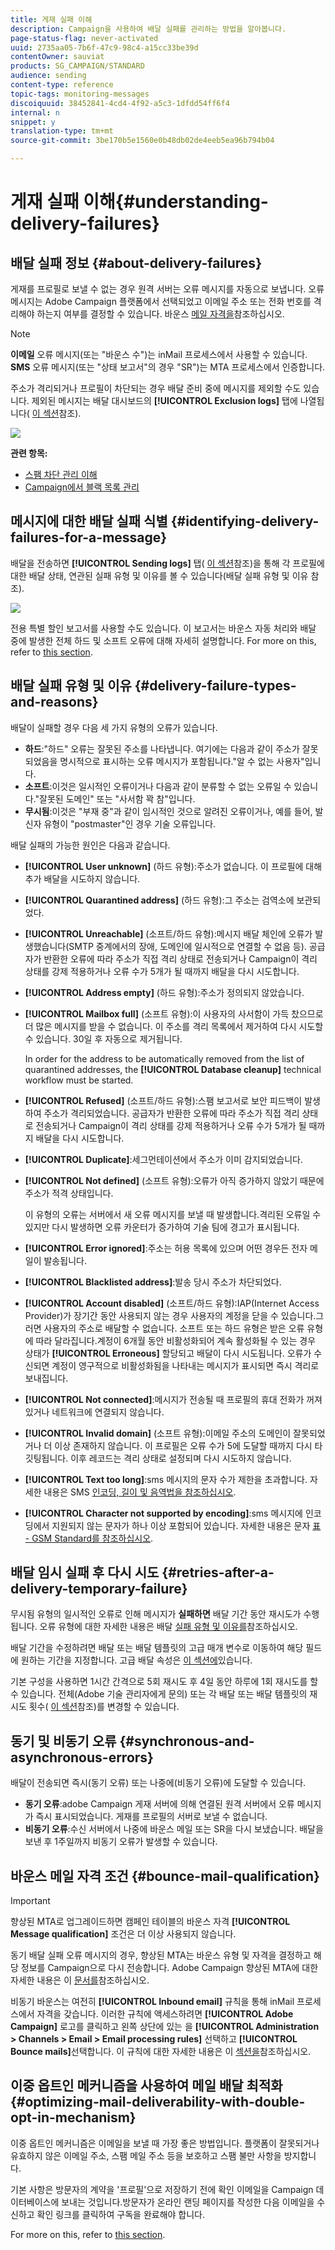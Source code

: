```yaml
---
title: 게재 실패 이해
description: Campaign을 사용하여 배달 실패를 관리하는 방법을 알아봅니다.
page-status-flag: never-activated
uuid: 2735aa05-7b6f-47c9-98c4-a15cc33be39d
contentOwner: sauviat
products: SG_CAMPAIGN/STANDARD
audience: sending
content-type: reference
topic-tags: monitoring-messages
discoiquuid: 38452841-4cd4-4f92-a5c3-1dfdd54ff6f4
internal: n
snippet: y
translation-type: tm+mt
source-git-commit: 3be170b5e1560e0b48db02de4eeb5ea96b794b04

---
```



# 게재 실패 이해{#understanding-delivery-failures}

## 배달 실패 정보 {#about-delivery-failures}

게재를 프로필로 보낼 수 없는 경우 원격 서버는 오류 메시지를 자동으로 보냅니다. 오류 메시지는 Adobe Campaign 플랫폼에서 선택되었고 이메일 주소 또는 전화 번호를 격리해야 하는지 여부를 결정할 수 있습니다. 바운스 [메일 자격을](#bounce-mail-qualification)참조하십시오.

>[!NOTE]
>
>**이메일** 오류 메시지(또는 &quot;바운스 수&quot;)는 inMail 프로세스에서 사용할 수 있습니다. **SMS** 오류 메시지(또는 &quot;상태 보고서&quot;의 경우 &quot;SR&quot;)는 MTA 프로세스에서 인증합니다.

주소가 격리되거나 프로필이 차단되는 경우 배달 준비 중에 메시지를 제외할 수도 있습니다. 제외된 메시지는 배달 대시보드의 **[!UICONTROL Exclusion logs]** 탭에 나열됩니다( [이 섹션](../../sending/using/monitoring-a-delivery.md#exclusion-logs)참조).

![](assets/exclusion_logs.png)

**관련 항목:**

* [스팸 차단 관리 이해](../../sending/using/understanding-quarantine-management.md)
* [Campaign에서 블랙 목록 관리](../../audiences/using/about-opt-in-and-opt-out-in-campaign.md)

## 메시지에 대한 배달 실패 식별 {#identifying-delivery-failures-for-a-message}

배달을 전송하면 **[!UICONTROL Sending logs]** 탭( [이 섹션](../../sending/using/monitoring-a-delivery.md#sending-logs)참조)을 통해 각 프로필에 대한 배달 상태, 연관된 실패 유형 및 이유를 볼 수 있습니다(배달 실패 유형 및 이유 [](#delivery-failure-types-and-reasons)참조).

![](assets/sending_logs.png)

전용 특별 할인 보고서를 사용할 수도 있습니다. 이 보고서는 바운스 자동 처리와 배달 중에 발생한 전체 하드 및 소프트 오류에 대해 자세히 설명합니다. For more on this, refer to [this section](../../reporting/using/bounce-summary.md).

## 배달 실패 유형 및 이유 {#delivery-failure-types-and-reasons}

배달이 실패할 경우 다음 세 가지 유형의 오류가 있습니다.

* **하드**:&quot;하드&quot; 오류는 잘못된 주소를 나타냅니다. 여기에는 다음과 같이 주소가 잘못되었음을 명시적으로 표시하는 오류 메시지가 포함됩니다.&quot;알 수 없는 사용자&quot;입니다.
* **소프트**:이것은 일시적인 오류이거나 다음과 같이 분류할 수 없는 오류일 수 있습니다.&quot;잘못된 도메인&quot; 또는 &quot;사서함 꽉 참&quot;입니다.
* **무시됨**:이것은 &quot;부재 중&quot;과 같이 임시적인 것으로 알려진 오류이거나, 예를 들어, 발신자 유형이 &quot;postmaster&quot;인 경우 기술 오류입니다.

배달 실패의 가능한 원인은 다음과 같습니다.

* **[!UICONTROL User unknown]** (하드 유형):주소가 없습니다. 이 프로필에 대해 추가 배달을 시도하지 않습니다.
* **[!UICONTROL Quarantined address]** (하드 유형):그 주소는 검역소에 보관되었다.
* **[!UICONTROL Unreachable]** (소프트/하드 유형):메시지 배달 체인에 오류가 발생했습니다(SMTP 중계에서의 장애, 도메인에 일시적으로 연결할 수 없음 등). 공급자가 반환한 오류에 따라 주소가 직접 격리 상태로 전송되거나 Campaign이 격리 상태를 강제 적용하거나 오류 수가 5개가 될 때까지 배달을 다시 시도합니다.
* **[!UICONTROL Address empty]** (하드 유형):주소가 정의되지 않았습니다.
* **[!UICONTROL Mailbox full]** (소프트 유형):이 사용자의 사서함이 가득 찼으므로 더 많은 메시지를 받을 수 없습니다. 이 주소를 격리 목록에서 제거하여 다시 시도할 수 있습니다. 30일 후 자동으로 제거됩니다.

   In order for the address to be automatically removed from the list of quarantined addresses, the **[!UICONTROL Database cleanup]** technical workflow must be started.

* **[!UICONTROL Refused]** (소프트/하드 유형):스팸 보고서로 보안 피드백이 발생하여 주소가 격리되었습니다. 공급자가 반환한 오류에 따라 주소가 직접 격리 상태로 전송되거나 Campaign이 격리 상태를 강제 적용하거나 오류 수가 5개가 될 때까지 배달을 다시 시도합니다.
* **[!UICONTROL Duplicate]**:세그먼테이션에서 주소가 이미 감지되었습니다.
* **[!UICONTROL Not defined]** (소프트 유형):오류가 아직 증가하지 않았기 때문에 주소가 적격 상태입니다.

   이 유형의 오류는 서버에서 새 오류 메시지를 보낼 때 발생합니다.격리된 오류일 수 있지만 다시 발생하면 오류 카운터가 증가하여 기술 팀에 경고가 표시됩니다.

* **[!UICONTROL Error ignored]**:주소는 허용 목록에 있으며 어떤 경우든 전자 메일이 발송됩니다.
* **[!UICONTROL Blacklisted address]**:발송 당시 주소가 차단되었다.
* **[!UICONTROL Account disabled]** (소프트/하드 유형):IAP(Internet Access Provider)가 장기간 동안 사용되지 않는 경우 사용자의 계정을 닫을 수 있습니다.그러면 사용자의 주소로 배달할 수 없습니다. 소프트 또는 하드 유형은 받은 오류 유형에 따라 달라집니다.계정이 6개월 동안 비활성화되어 계속 활성화될 수 있는 경우 상태가 **[!UICONTROL Erroneous]** 할당되고 배달이 다시 시도됩니다. 오류가 수신되면 계정이 영구적으로 비활성화됨을 나타내는 메시지가 표시되면 즉시 격리로 보내집니다.
* **[!UICONTROL Not connected]**:메시지가 전송될 때 프로필의 휴대 전화가 꺼져 있거나 네트워크에 연결되지 않습니다.
* **[!UICONTROL Invalid domain]** (소프트 유형):이메일 주소의 도메인이 잘못되었거나 더 이상 존재하지 않습니다. 이 프로필은 오류 수가 5에 도달할 때까지 다시 타깃팅됩니다. 이후 레코드는 격리 상태로 설정되며 다시 시도하지 않습니다.
* **[!UICONTROL Text too long]**:sms 메시지의 문자 수가 제한을 초과합니다. 자세한 내용은 SMS [인코딩, 길이 및 음역법을 참조하십시오](../../administration/using/configuring-sms-channel.md#sms-encoding--length-and-transliteration).
* **[!UICONTROL Character not supported by encoding]**:sms 메시지에 인코딩에서 지원되지 않는 문자가 하나 이상 포함되어 있습니다. 자세한 내용은 문자 [표 - GSM Standard를 참조하십시오](../../administration/using/configuring-sms-channel.md#table-of-characters---gsm-standard).

## 배달 임시 실패 후 다시 시도 {#retries-after-a-delivery-temporary-failure}

무시됨 유형의 일시적인 오류로 인해 메시지가 **실패하면** 배달 기간 동안 재시도가 수행됩니다. 오류 유형에 대한 자세한 내용은 배달 [실패 유형 및 이유를](#delivery-failure-types-and-reasons)참조하십시오.

배달 기간을 수정하려면 배달 또는 배달 템플릿의 고급 매개 변수로 이동하여 해당 필드에 원하는 기간을 지정합니다. 고급 배달 속성은 [이 섹션에](../../administration/using/configuring-email-channel.md#validity-period-parameters)있습니다.

기본 구성을 사용하면 1시간 간격으로 5회 재시도 후 4일 동안 하루에 1회 재시도를 할 수 있습니다. 전체(Adobe 기술 관리자에게 문의) 또는 각 배달 또는 배달 템플릿의 재시도 횟수( [이 섹션](../../administration/using/configuring-email-channel.md#sending-parameters)참조)를 변경할 수 있습니다.

## 동기 및 비동기 오류 {#synchronous-and-asynchronous-errors}

배달이 전송되면 즉시(동기 오류) 또는 나중에(비동기 오류)에 도달할 수 있습니다.

* **동기 오류**:adobe Campaign 게재 서버에 의해 연결된 원격 서버에서 오류 메시지가 즉시 표시되었습니다. 게재를 프로필의 서버로 보낼 수 없습니다.
* **비동기 오류**:수신 서버에서 나중에 바운스 메일 또는 SR을 다시 보냈습니다. 배달을 보낸 후 1주일까지 비동기 오류가 발생할 수 있습니다.

## 바운스 메일 자격 조건 {#bounce-mail-qualification}

<!--Delivery failure error messages (or "SMTP bounce responses") are picked up by the Adobe Campaign platform and then processed and qualified as **Hard**, **Soft**, or **Ignored** using the **[!UICONTROL Delivery log qualification]** database.

//Delivery failure error messages (or "bounces") are picked up by the Adobe Campaign platform and qualified by the inMail process to enrich the list of email management rules.(applies to asynchronous (out-of-band) bounces)

This list is available to administrators only and contains all the rules used by Adobe Campaign to qualify delivery failures.-->

>[!IMPORTANT]
>
>향상된 MTA로 업그레이드하면 캠페인 테이블의 바운스 자격 **[!UICONTROL Message qualification]** 조건은 더 이상 사용되지 않습니다.

동기 배달 실패 오류 메시지의 경우, 향상된 MTA는 바운스 유형 및 자격을 결정하고 해당 정보를 Campaign으로 다시 전송합니다. Adobe Campaign 향상된 MTA에 대한 자세한 내용은 이 [문서를](https://helpx.adobe.com/campaign/kb/campaign-enhanced-mta.html)참조하십시오.

비동기 바운스는 여전히 **[!UICONTROL Inbound email]** 규칙을 통해 inMail 프로세스에서 자격을 갖습니다. 이러한 규칙에 액세스하려면 **[!UICONTROL Adobe Campaign]** 로고를 클릭하고 왼쪽 상단에 있는 을 **[!UICONTROL Administration > Channels > Email > Email processing rules]** 선택하고 **[!UICONTROL Bounce mails]**&#x200B;선택합니다. 이 규칙에 대한 자세한 내용은 이 [섹션을](../../administration/using/configuring-email-channel.md#email-processing-rules)참조하십시오.

<!--Bounces can have the following qualification statuses:

* **[!UICONTROL To qualify]**: the bounce mail needs to be qualified. Qualification must be done by the Deliverability team to ensure that the platform deliverability functions correctly. As long as it is not qualified, the bounce mail is not used to enrich the list of email processing rules.
* **[!UICONTROL Keep]**: the bounce mail was qualified and will be used by the **Update for deliverability** workflow to be compared to existing email processing rules and enrich the list.
* **[!UICONTROL Ignore]**: the bounce mail was qualified but will not be used by the **Update for deliverability** workflow. So it will not be sent to the client instances.

To list the various bounces and their associated error types et reasons, click the **[!UICONTROL Adobe Campaign]** logo, in the top left, then select **[!UICONTROL Administration > Channels > Quarantines > Message qualification]**.

![](assets/qualification.png)-->

## 이중 옵트인 메커니즘을 사용하여 메일 배달 최적화 {#optimizing-mail-deliverability-with-double-opt-in-mechanism}

이중 옵트인 메커니즘은 이메일을 보낼 때 가장 좋은 방법입니다. 플랫폼이 잘못되거나 유효하지 않은 이메일 주소, 스팸 메일 주소 등을 보호하고 스팸 불만 사항을 방지합니다.

기본 사항은 방문자의 계약을 &#39;프로필&#39;으로 저장하기 전에 확인 이메일을 Campaign 데이터베이스에 보내는 것입니다.방문자가 온라인 랜딩 페이지를 작성한 다음 이메일을 수신하고 확인 링크를 클릭하여 구독을 완료해야 합니다.

For more on this, refer to [this section](../../channels/using/setting-up-a-double-opt-in-process.md).
